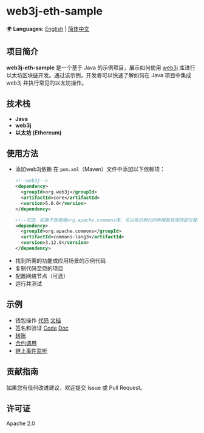 # web3j-eth-sample

🌍 **Languages:** [English](README.md) | [简体中文](README.zh.md)

## 项目简介
**web3j-eth-sample** 是一个基于 Java 的示例项目，展示如何使用 [web3j](https://github.com/hyperledger-web3j/web3j) 库进行以太坊区块链开发。通过该示例，开发者可以快速了解如何在 Java 项目中集成 web3j 并执行常见的以太坊操作。

## 技术栈
- **Java**
- **web3j**
- **以太坊 (Ethereum)**

## 使用方法
- 添加web3j依赖
  在 `pom.xml`（Maven）文件中添加以下依赖项：
  ```xml
  <!--web3j-->
  <dependency>
    <groupId>org.web3j</groupId>
    <artifactId>core</artifactId>
    <version>5.0.0</version>
  </dependency>

  <!--可选，如果不想使用org.apache.commons库，可以将示例代码中用到该库的部分替换成自己喜欢的包-->
  <dependency>
    <groupId>org.apache.commons</groupId>
    <artifactId>commons-lang3</artifactId>
    <version>3.12.0</version>
  </dependency>
  ```
- 找到所需的功能或应用场景的示例代码
- 复制代码至您的项目
- 配置网络节点（可选）
- 运行并测试

## 示例
- 钱包操作 [代码](src/main/java/Wallet.java) [文档](src/main/resources/Blog/Wallet.zh.md)
- 签名和验证 [Code](src/main/java/Signature.java) [Doc](src/main/resources/Blog/Signature.md)
- [转账](src/main/java/Transfer.java)
- [合约调用](src/main/java/ContractInteraction.java)
- [链上事件监听](src/main/java/EventListener.java)

## 贡献指南
如果您有任何改进建议，欢迎提交 Issue 或 Pull Request。

## 许可证
Apache 2.0
